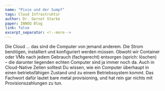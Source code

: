 ```yaml
---
name: "Pixie und der Sumpf"
tags: Cloud Infrastruktur 
author: Dr. Gernot Starke
paper: INNOQ Blog
link: false
excerpt_separator: <!--more-->
---
```

Die Cloud … das sind die Computer von jemand anderem. Die Strom benötigen, installiert und konfiguriert werden müssen. Obwohl wir Container oder VMs nach jedem Gebrauch (fachgerecht) entsorgen (sprich: löschen) – die darunter liegenden echten Computer sind ja immer noch da. Auch in Cloud-Native Zeiten solltest Du wissen, wie ein Computer überhaupt in einen betriebsfähigen Zustand und zu einem Betriebssystem kommt. Das Fachwort dafür lautet bare metal provisioning, und hat rein gar nichts mit Provisionszahlungen zu tun.
